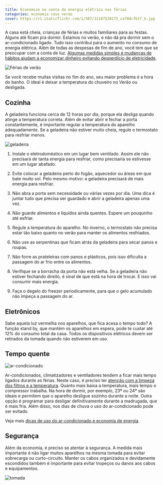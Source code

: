 ```yaml
---
title: Economize na conta da energia elétrica nas férias
categories: economia casa verao
cover: https://c1.staticflickr.com/1/587/31107520173_ca70dcfb1f_b.jpg
---
```


<div class="grid _center">
    <div class="cell">
        <p>A casa está cheia, crianças de férias e muitos familiares para as festas. Alguns até ficam pra dormir. Estamos no verão, e não dá pra dormir sem o ar-condicionado ligado. Tudo isso contribui para o aumento no consumo de energia elétrica. Além de todas as despesas de fim de ano, você tem que se preocupar com a conta de luz. <a href="{% post_url 2016-09-12-pequenas-mudancas-na-casa-aumentam-a-eficiencia-energetica %}">Algumas medidas simples e mudanças de hábitos ajudam a economizar dinheiro evitando desperdício de eletricidade</a>.</p>
    </div>
    <div class="cell"><img src="https://c1.staticflickr.com/1/739/31076563344_7271b45ae1_z.jpg" alt="Férias de verão"></div>
</div>

Se você recebe muitas visitas no fim do ano, seu maior problema é a hora do banho. O ideal é deixar a temperatura do chuveiro no Verão ou desligada.

## Cozinha

<div class="grid _center inner">
    <div class="cell _2of3">
        <p>A geladeira funciona cerca de 12 horas por dia, porque ela desliga quando atinge a temperatura correta. Além de evitar abrir e fechar a porta constantemente, é importante regular a temperatura do aparelho adequadamente. Se a geladeira não estiver muito cheia, regule o termostato para resfriar menos.</p>
    </div>
    <div class="cell _1of3"><img src="https://c1.staticflickr.com/1/365/31107520263_60e228b3d1_z.jpg" alt="geladeira"></div>
</div>

1. Instale o eletrodoméstico em um lugar bem ventilado. Assim ele não precisará de tanta energia para resfriar, como precisaria se estivesse em um lugar abafado.

2. Evite colocar a geladeira perto do fogão, aquecedor ou áreas em que bate muito sol. Pelo mesmo motivo: a geladeira precisará de mais energia para resfriar.

3. Não abra a porta sem necessidade ou várias vezes por dia. Uma dica é juntar tudo que precisa ser guardado e abrir a geladeira apenas uma vez.

4. Não guarde alimentos e líquidos ainda quentes. Espere um pouquinho até esfriar.

5. Regule a temperatura do aparelho. No inverno, o termostato não precisa estar tão baixo quanto no verão para manter os alimentos resfriados.

6. Não use as serpentinas que ficam atrás da geladeira para secar panos e roupas.

7.  Não forre as prateleiras com panos e plásticos, pois isso dificulta a passagem do ar frio entre os alimentos.

8. Verifique se a borracha da porta não está velha. Se a geladeira não estiver fechando direito, é sinal de que está na hora de trocar. E isso vai consumir mais energia.

9. Faça o degelo do freezer periodicamente, para que o gelo acumulado não impeça a passagem do ar.

## Eletrônicos

Sabe aquela luz vermelha nos aparelhos, que fica acesa o tempo todo? A função stand by, que mantém os aparelhos em espera, pode te custar até 12% do consumo total da casa. Todos os dispositivos elétricos devem ser retirados da tomada quando não estiverem em uso.

## Tempo quente

<div class="grid _center">
    <div class="cell"><img src="https://c2.staticflickr.com/8/7643/27322791133_223bbe8c41_o.jpg" alt="ar-condicionado"></div>
    <div class="cell">
        <p>Ar-condicionados, climatizadores e ventiladores tendem a ficar mais tempo ligados durante as férias. Neste caso, é preciso ter <a href="{% post_url 2016-06-02-lembre-se-da-manutencao-limpeza-e-higienizacao-periodica-do-ar-condicionado %}">atenção com a limpeza dos filtros e a temperatura</a>. Quanto mais baixa a temperatura, mais tempo o compressor trabalha. Na hora de dormir, por exemplo, 23º ou 24º são ideais e permitem que o aparelho desligue sozinho durante a noite. Outra opção é programar para desligar definitivamente durante a madrugada, que é mais fria. Além disso, nos dias de chuva o uso do ar-condicionado pode ser evitado.</p>
        <p>Veja mais <a href="{% post_url 2016-10-17-dicas-de-utilizacao-e-economia-de-energia %}">dicas de uso do ar-condicionado e economia de energia</a>.</p>
    </div>
</div>

## Segurança

<div class="grid _center">
    <div class="cell _2of3">
        <p>Além da economia, é preciso se atentar à segurança. A medida mais importante é não ligar muitos aparelhos na mesma tomada para evitar sobrecarga ou curto-circuito. Manter os cabos organizados e devidamente escondidos também é importante para evitar tropeços ou danos aos cabos e equipamentos.</p>
    </div>
    <div class="cell _1of3"><img src="https://c1.staticflickr.com/1/752/31824083051_b89cfc12f0_z.jpg" alt="tomada"></div>
</div>

